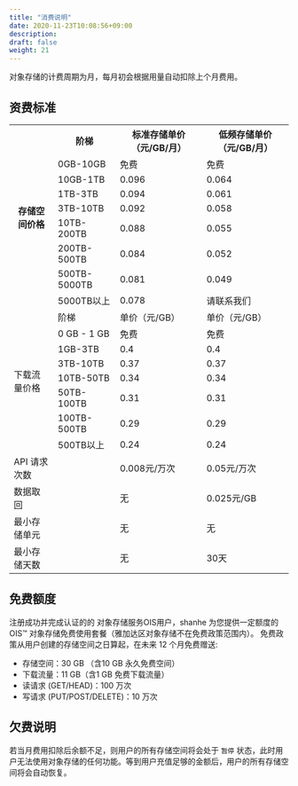 ```yaml
---
title: "消费说明"
date: 2020-11-23T10:08:56+09:00
description:
draft: false
weight: 21
---
```


对象存储的计费周期为月，每月初会根据用量自动扣除上个月费用。

## 资费标准

<table>
  <tr>
    <th rowspan="9">存储空间价格</th>
    <th>阶梯</th>
    <th>标准存储单价（元/GB/月）</th>
    <th>低频存储单价（元/GB/月）</th>
  </tr>
  <tr>
    <td>0GB-10GB</td>
    <td>免费</td>
    <td>免费</td>
  </tr>
  <tr>
    <td>10GB-1TB</td>
    <td>0.096</td>
    <td>0.064</td>
  </tr>
  <tr>
    <td>1TB-3TB</td>
    <td>0.094</td>
    <td>0.061</td>
  </tr>
  <tr>
    <td>3TB-10TB</td>
    <td>0.092</td>
    <td>0.058</td>
  </tr>
  <tr>
    <td>10TB-200TB</td>
    <td>0.088</td>
    <td>0.055</td>
  </tr>
  <tr>
    <td>200TB-500TB</td>
    <td>0.084</td>
    <td>0.052</td>
  </tr>
  <tr>
    <td>500TB-5000TB</td>
    <td>0.081</td>
    <td>0.049</td>
  </tr>
  <tr>
    <td>5000TB以上</td>
    <td>0.078</td>
    <td>请联系我们</td>
  </tr>
  <tr>
    <td rowspan="8">下载流量价格</td>
    <td>阶梯</td>
    <td>单价（元/GB）</td>
    <td>单价（元/GB）</td>
  </tr>
  <tr>
    <td>0 GB - 1 GB</td>
    <td>免费</td>
    <td>免费</td>
  </tr>
  <tr>
    <td>1GB-3TB</td>
    <td>0.4</td>
    <td>0.4</td>
  </tr>
  <tr>
    <td>3TB-10TB</td>
    <td>0.37</td>
    <td>0.37</td>
  </tr>
  <tr>
    <td>10TB-50TB</td>
    <td>0.34</td>
    <td>0.34</td>
  </tr>
  <tr>
    <td>50TB-100TB</td>
    <td>0.31</td>
    <td>0.31</td>
  </tr>
  <tr>
    <td>100TB-500TB</td>
    <td>0.29</td>
    <td>0.29</td>
  </tr>
  <tr>
    <td>500TB以上</td>
    <td>0.24</td>
    <td>0.24</td>
  </tr>
  <tr>
    <td>API 请求次数</td>
    <td></td>
    <td>0.008元/万次</td>
    <td>0.05元/万次</td>
  </tr>
  <tr>
    <td>数据取回</td>
    <td></td>
    <td>无</td>
    <td>0.025元/GB</td>
  </tr>
  <tr>
    <td>最小存储单元</td>
    <td></td>
    <td>无</td>
    <td>无</td>
  </tr>
  <tr>
    <td>最小存储天数</td>
    <td></td>
    <td>无</td>
    <td>30天</td>
  </tr>
</table>


## 免费额度

注册成功并完成认证的的 对象存储服务OIS用户，shanhe 为您提供一定额度的 OIS™ 对象存储免费使用套餐（雅加达区对象存储不在免费政策范围内）。 免费政策从用户创建的存储空间之日算起，在未来 12 个月免费赠送:

- 存储空间：30 GB （含10 GB 永久免费空间）
- 下载流量：11 GB（含1 GB 免费下载流量）
- 读请求 (GET/HEAD)：100 万次
- 写请求 (PUT/POST/DELETE)：10 万次

## 欠费说明

若当月费用扣除后余额不足，则用户的所有存储空间将会处于 `暂停` 状态，此时用户无法使用对象存储的任何功能。等到用户充值足够的金额后，用户的所有存储空间将会自动恢复。
